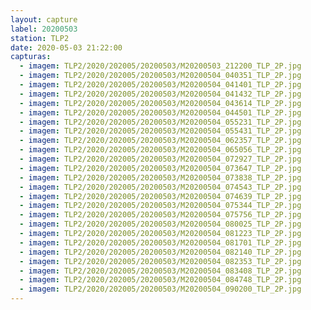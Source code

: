 ```yaml
---
layout: capture
label: 20200503
station: TLP2
date: 2020-05-03 21:22:00
capturas:
  - imagem: TLP2/2020/202005/20200503/M20200503_212200_TLP_2P.jpg
  - imagem: TLP2/2020/202005/20200503/M20200504_040351_TLP_2P.jpg
  - imagem: TLP2/2020/202005/20200503/M20200504_041401_TLP_2P.jpg
  - imagem: TLP2/2020/202005/20200503/M20200504_041432_TLP_2P.jpg
  - imagem: TLP2/2020/202005/20200503/M20200504_043614_TLP_2P.jpg
  - imagem: TLP2/2020/202005/20200503/M20200504_044501_TLP_2P.jpg
  - imagem: TLP2/2020/202005/20200503/M20200504_055231_TLP_2P.jpg
  - imagem: TLP2/2020/202005/20200503/M20200504_055431_TLP_2P.jpg
  - imagem: TLP2/2020/202005/20200503/M20200504_062357_TLP_2P.jpg
  - imagem: TLP2/2020/202005/20200503/M20200504_065056_TLP_2P.jpg
  - imagem: TLP2/2020/202005/20200503/M20200504_072927_TLP_2P.jpg
  - imagem: TLP2/2020/202005/20200503/M20200504_073647_TLP_2P.jpg
  - imagem: TLP2/2020/202005/20200503/M20200504_073838_TLP_2P.jpg
  - imagem: TLP2/2020/202005/20200503/M20200504_074543_TLP_2P.jpg
  - imagem: TLP2/2020/202005/20200503/M20200504_074639_TLP_2P.jpg
  - imagem: TLP2/2020/202005/20200503/M20200504_075344_TLP_2P.jpg
  - imagem: TLP2/2020/202005/20200503/M20200504_075756_TLP_2P.jpg
  - imagem: TLP2/2020/202005/20200503/M20200504_080025_TLP_2P.jpg
  - imagem: TLP2/2020/202005/20200503/M20200504_081223_TLP_2P.jpg
  - imagem: TLP2/2020/202005/20200503/M20200504_081701_TLP_2P.jpg
  - imagem: TLP2/2020/202005/20200503/M20200504_082140_TLP_2P.jpg
  - imagem: TLP2/2020/202005/20200503/M20200504_082353_TLP_2P.jpg
  - imagem: TLP2/2020/202005/20200503/M20200504_083408_TLP_2P.jpg
  - imagem: TLP2/2020/202005/20200503/M20200504_084748_TLP_2P.jpg
  - imagem: TLP2/2020/202005/20200503/M20200504_090200_TLP_2P.jpg
---
```

